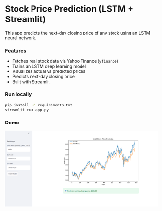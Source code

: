 #  Stock Price Prediction (LSTM + Streamlit)

This app predicts the next-day closing price of any stock using an LSTM neural network.

###  Features
- Fetches real stock data via Yahoo Finance (`yfinance`)
- Trains an LSTM deep learning model
- Visualizes actual vs predicted prices
- Predicts next-day closing price
- Built with Streamlit

###  Run locally
```bash
pip install -r requirements.txt
streamlit run app.py
```

### Demo

![App Screenshot](demo.png)
